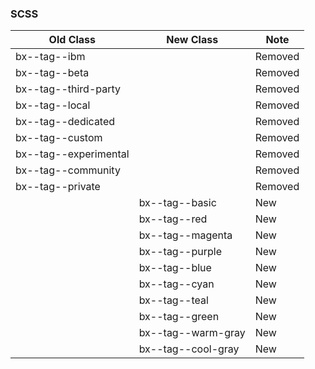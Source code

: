 ### SCSS

| Old Class             | New Class          | Note    |
| --------------------- | ------------------ | ------- |
| bx--tag--ibm          |                    | Removed |
| bx--tag--beta         |                    | Removed |
| bx--tag--third-party  |                    | Removed |
| bx--tag--local        |                    | Removed |
| bx--tag--dedicated    |                    | Removed |
| bx--tag--custom       |                    | Removed |
| bx--tag--experimental |                    | Removed |
| bx--tag--community    |                    | Removed |
| bx--tag--private      |                    | Removed |
|                       | bx--tag--basic     | New     |
|                       | bx--tag--red       | New     |
|                       | bx--tag--magenta   | New     |
|                       | bx--tag--purple    | New     |
|                       | bx--tag--blue      | New     |
|                       | bx--tag--cyan      | New     |
|                       | bx--tag--teal      | New     |
|                       | bx--tag--green     | New     |
|                       | bx--tag--warm-gray | New     |
|                       | bx--tag--cool-gray | New     |
